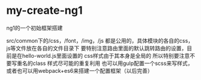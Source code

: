 # my-create-ng1
ng1的一个初始框架搭建


src/common下的/css，/font，/img，/js 都是公用的，具体模块的各自的css，js等文件放在各自的文件目录下
要特别注意路由里面的默认跳转路由的设置，目前是在hello-world.js里面设置的
css样式由于其本身是全局的  所以特别要注意不要写重名的class 样式尽可能的重复利用
也可以用gulp配置一个scss来写样式，或者也可以用webpack+es6来搭建一个配置框架（以后完善）